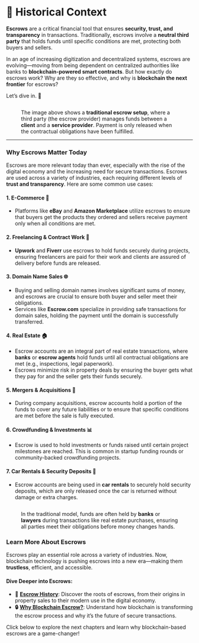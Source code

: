 # 🎒 Historical Context

**Escrows** are a critical financial tool that ensures **security, trust, and transparency** in transactions. Traditionally, escrows involve a **neutral third party** that holds funds until specific conditions are met, protecting both buyers and sellers.

In an age of increasing digitization and decentralized systems, escrows are evolving—moving from being dependent on centralized authorities like banks to **blockchain-powered smart contracts**. But how exactly do escrows work? Why are they so effective, and why is **blockchain the next frontier** for escrows?

Let’s dive in. 🚀

<figure><img src="../../../.gitbook/assets/Escrow.png" alt=""><figcaption><p>The image above shows a <strong>traditional escrow setup</strong>, where a third party (the escrow provider) manages funds between a <strong>client</strong> and a <strong>service provider</strong>. Payment is only released when the contractual obligations have been fulfilled.</p></figcaption></figure>

***

### **Why Escrows Matter Today**

Escrows are more relevant today than ever, especially with the rise of the digital economy and the increasing need for secure transactions. Escrows are used across a variety of industries, each requiring different levels of **trust and transparency**. Here are some common use cases:

#### **1. E-Commerce 🛒**

* Platforms like **eBay** and **Amazon Marketplace** utilize escrows to ensure that buyers get the products they ordered and sellers receive payment only when all conditions are met.

#### **2. Freelancing & Contract Work 💼**

* **Upwork** and **Fiverr** use escrows to hold funds securely during projects, ensuring freelancers are paid for their work and clients are assured of delivery before funds are released.

#### **3. Domain Name Sales 🌐**

* Buying and selling domain names involves significant sums of money, and escrows are crucial to ensure both buyer and seller meet their obligations.
* Services like **Escrow.com** specialize in providing safe transactions for domain sales, holding the payment until the domain is successfully transferred.

#### **4. Real Estate 🏠**

* Escrow accounts are an integral part of real estate transactions, where **banks** or **escrow agents** hold funds until all contractual obligations are met (e.g., inspections, legal paperwork).
* Escrows minimize risk in property deals by ensuring the buyer gets what they pay for and the seller gets their funds securely.

#### **5. Mergers & Acquisitions 🤝**

* During company acquisitions, escrow accounts hold a portion of the funds to cover any future liabilities or to ensure that specific conditions are met before the sale is fully executed.

#### **6. Crowdfunding & Investments 📊**

* Escrow is used to hold investments or funds raised until certain project milestones are reached. This is common in startup funding rounds or community-backed crowdfunding projects.

#### **7. Car Rentals & Security Deposits 🚗**

* Escrow accounts are being used in **car rentals** to securely hold security deposits, which are only released once the car is returned without damage or extra charges.



<figure><img src="../../../.gitbook/assets/Frame (1).png" alt=""><figcaption><p>In the traditional model, funds are often held by <strong>banks</strong> or <strong>lawyers</strong> during transactions like real estate purchases, ensuring all parties meet their obligations before money changes hands.</p></figcaption></figure>

### **Learn More About Escrows**

Escrows play an essential role across a variety of industries. Now, blockchain technology is pushing escrows into a new era—making them **trustless**, efficient, and accessible.

#### **Dive Deeper into Escrows:**

* **📜** [**Escrow History**](escrow-history/): Discover the roots of escrows, from their origins in property sales to their modern use in the digital economy.
* **🔒** [**Why Blockchain Escrow?**](blockchain-era-smart-escrows.md): Understand how blockchain is transforming the escrow process and why it’s the future of secure transactions.

Click below to explore the next chapters and learn why blockchain-based escrows are a game-changer!

